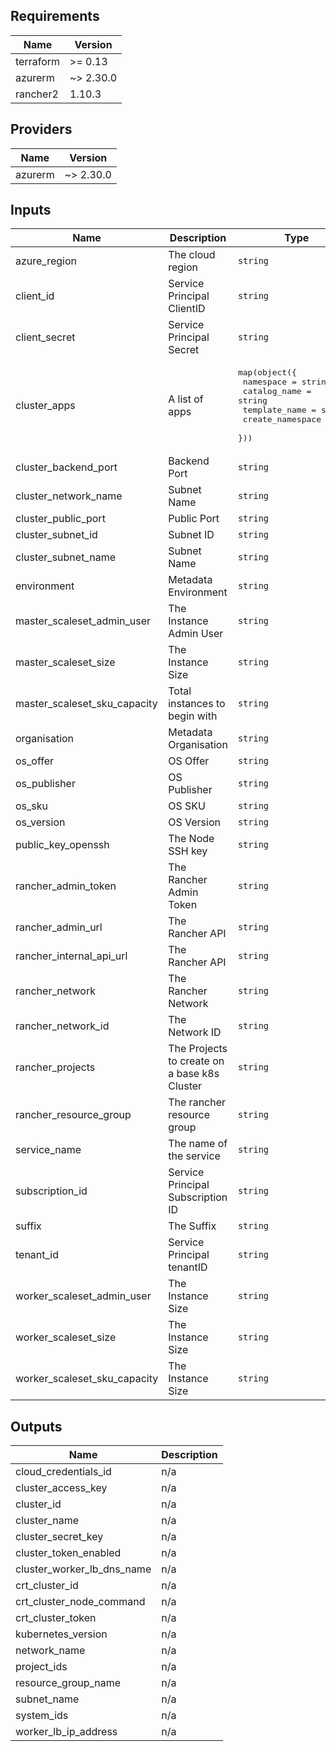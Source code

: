 ## Requirements

| Name | Version |
|------|---------|
| terraform | >= 0.13 |
| azurerm | ~> 2.30.0 |
| rancher2 | 1.10.3 |

## Providers

| Name | Version |
|------|---------|
| azurerm | ~> 2.30.0 |

## Inputs

| Name | Description | Type | Default | Required |
|------|-------------|------|---------|:--------:|
| azure\_region | The cloud region | `string` | n/a | yes |
| client\_id | Service Principal ClientID | `string` | n/a | yes |
| client\_secret | Service Principal Secret | `string` | n/a | yes |
| cluster\_apps | A list of apps | <pre>map(object({<br>    namespace = string<br>    catalog_name = string<br>    template_name = string<br>    create_namespace = bool<br>  }))</pre> | n/a | yes |
| cluster\_backend\_port | Backend Port | `string` | n/a | yes |
| cluster\_network\_name | Subnet Name | `string` | n/a | yes |
| cluster\_public\_port | Public Port | `string` | n/a | yes |
| cluster\_subnet\_id | Subnet ID | `string` | n/a | yes |
| cluster\_subnet\_name | Subnet Name | `string` | n/a | yes |
| environment | Metadata Environment | `string` | n/a | yes |
| master\_scaleset\_admin\_user | The Instance Admin User | `string` | n/a | yes |
| master\_scaleset\_size | The Instance Size | `string` | n/a | yes |
| master\_scaleset\_sku\_capacity | Total instances to begin with | `string` | n/a | yes |
| organisation | Metadata Organisation | `string` | n/a | yes |
| os\_offer | OS Offer | `string` | n/a | yes |
| os\_publisher | OS Publisher | `string` | n/a | yes |
| os\_sku | OS SKU | `string` | n/a | yes |
| os\_version | OS Version | `string` | n/a | yes |
| public\_key\_openssh | The Node SSH key | `string` | n/a | yes |
| rancher\_admin\_token | The Rancher Admin Token | `string` | n/a | yes |
| rancher\_admin\_url | The Rancher API | `string` | n/a | yes |
| rancher\_internal\_api\_url | The Rancher API | `string` | n/a | yes |
| rancher\_network | The Rancher Network | `string` | n/a | yes |
| rancher\_network\_id | The Network ID | `string` | n/a | yes |
| rancher\_projects | The Projects to create on a base k8s Cluster | `string` | n/a | yes |
| rancher\_resource\_group | The rancher resource group | `string` | n/a | yes |
| service\_name | The name of the service | `string` | n/a | yes |
| subscription\_id | Service Principal Subscription ID | `string` | n/a | yes |
| suffix | The Suffix | `string` | n/a | yes |
| tenant\_id | Service Principal tenantID | `string` | n/a | yes |
| worker\_scaleset\_admin\_user | The Instance Size | `string` | n/a | yes |
| worker\_scaleset\_size | The Instance Size | `string` | n/a | yes |
| worker\_scaleset\_sku\_capacity | The Instance Size | `string` | n/a | yes |

## Outputs

| Name | Description |
|------|-------------|
| cloud\_credentials\_id | n/a |
| cluster\_access\_key | n/a |
| cluster\_id | n/a |
| cluster\_name | n/a |
| cluster\_secret\_key | n/a |
| cluster\_token\_enabled | n/a |
| cluster\_worker\_lb\_dns\_name | n/a |
| crt\_cluster\_id | n/a |
| crt\_cluster\_node\_command | n/a |
| crt\_cluster\_token | n/a |
| kubernetes\_version | n/a |
| network\_name | n/a |
| project\_ids | n/a |
| resource\_group\_name | n/a |
| subnet\_name | n/a |
| system\_ids | n/a |
| worker\_lb\_ip\_address | n/a |

